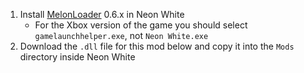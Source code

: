 1. Install [MelonLoader](https://melonwiki.xyz/) 0.6.x in Neon White
   - For the Xbox version of the game you should select `gamelaunchhelper.exe`, not `Neon White.exe`
1. Download the `.dll` file for this mod below and copy it into the `Mods` directory inside Neon White
